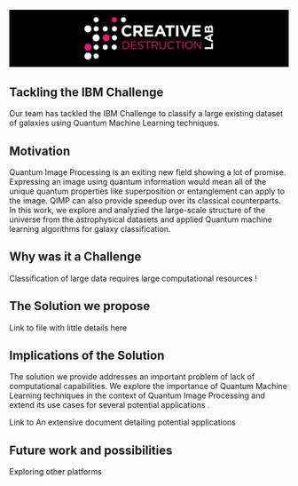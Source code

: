 ![CDL Hackaton](img/CDL_logo.png)

## Tackling the IBM Challenge
Our team has tackled the IBM Challenge to classify a large existing dataset of galaxies using Quantum Machine Learning techniques. 

## Motivation 

Quantum Image Processing is an exiting new field showing a lot of promise. Expressing an image using quantum information would mean all of 
the unique quantum properties like superposition or entanglement can apply to the image. QIMP can also provide speedup
over its classical counterparts. In this work, we explore and analyzied the large-scale structure of the universe from the astrophysical datasets and applied
Quantum machine learning algorithms for galaxy classification.

## Why was it a Challenge 

Classification of large data requires large computational resources !





## The Solution we propose
Link to file with little details here




## Implications of the Solution
The solution we provide addresses an important problem of lack of computational capabilities. We explore the importance of Quantum Machine Learning techniques in the context of Quantum Image Processing and extend its use cases for several potential applications .

Link to An extensive document detailing potential applications 





## Future work and possibilities 
Exploring other platforms
